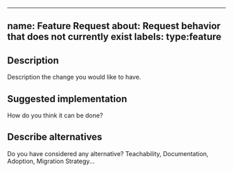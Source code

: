 
---
name: Feature Request
about: Request behavior that does not currently exist
labels: type:feature
---

## Description

Description the change you would like to have.

## Suggested implementation

How do you think it can be done?

## Describe alternatives

Do you have considered any alternative?
Teachability, Documentation, Adoption, Migration Strategy...
